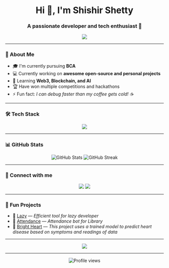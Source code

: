 <h1 align="center">Hi 👋, I'm Shishir Shetty</h1>
<h3 align="center">A passionate developer and tech enthusiast 🚀</h3>

<p align="center">
  <img src="https://readme-typing-svg.herokuapp.com?color=%2336BCF7&size=24&lines=Welcome+to+my+GitHub+profile!;I+love+building+cool+projects;Always+learning+new+things+🚀" />
</p>

---

### 🌟 About Me

- 🎓 I'm currently pursuing **BCA**
- 💻 Currently working on **awesome open-source and personal projects**
- 🌱 Learning **Web3, Blockchain, and AI**
- 🏆 Have won multiple competitions and hackathons
- ⚡ Fun fact: *I can debug faster than my coffee gets cold! ☕️*

---

### 🛠️ Tech Stack

<p align="center">
  <img src="https://skillicons.dev/icons?i=html,css,js,ts,react,nodejs,go,postgresql,python,tailwind,figma,docker,flutter,firebase" />
</p>

---

### 📊 GitHub Stats

<p align="center">
  <img src="https://github-readme-stats.vercel.app/api?username=programmingwithshishir&show_icons=true&theme=radical" alt="GitHub Stats" />
  <img src="https://github-readme-streak-stats.herokuapp.com/?user=programmingwithshishir&theme=radical" alt="GitHub Streak" />
</p>

---

### 🚀 Connect with me

<p align="center">
  <a href="mailto:programmingwithshishir@gmail.com"><img src="https://img.shields.io/badge/Email-D14836?style=for-the-badge&logo=gmail&logoColor=white"/></a>
  <a href="https://linkedin.com/in/programmingwithshishir"><img src="https://img.shields.io/badge/LinkedIn-0077B5?style=for-the-badge&logo=linkedin&logoColor=white"/></a>
<!--   <a href="https://twitter.com/your-twitter"><img src="https://img.shields.io/badge/Twitter-1DA1F2?style=for-the-badge&logo=twitter&logoColor=white"/></a> -->
<!--   <a href="https://your-portfolio.com"><img src="https://img.shields.io/badge/Portfolio-FF5722?style=for-the-badge&logo=google-chrome&logoColor=white"/></a> -->
</p>

---

### 🧩 Fun Projects

- 🔗 [Lazy](https://github.com/programmingwithshishir/lazy) — *Efficient tool for lazy developer*
- 🔗 [Attendance](https://github.com/programmingwithshishir/library-attendance) — *Attendance bot for Library*
- 🔗 [Bright Heart](https://github.com/programmingwithshishir/bright-heart) — *This project uses a trained model to predict heart disease based on symptoms and readings of data*

---

<p align="center">
  <img src="https://quotes-github-readme.vercel.app/api?type=horizontal&theme=radical" />
</p>

---

<p align="center">
  <img src="https://komarev.com/ghpvc/?username=programmingwithshishir&style=for-the-badge&color=brightgreen" alt="Profile views" />
</p>
